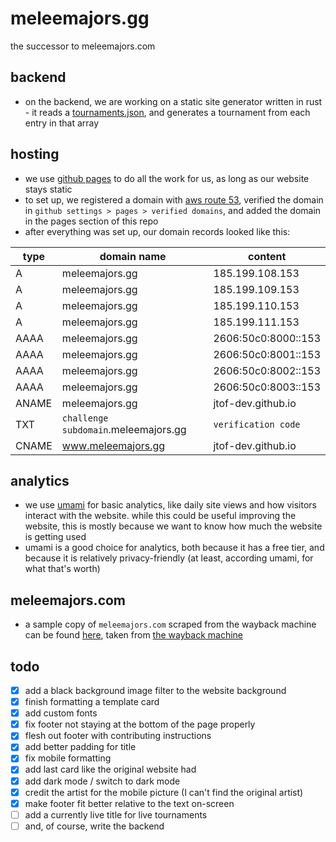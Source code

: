 # meleemajors.gg

the successor to meleemajors.com

## backend

- on the backend, we are working on a static site generator written in rust - it reads a [tournaments.json](ssg/src/tournaments.json), and generates a tournament from each entry in that array

## hosting

- we use [github pages](https://pages.github.com) to do all the work for us, as long as our website stays static
- to set up, we registered a domain with [aws route 53](https://aws.amazon.com/route53/), verified the domain in `github settings > pages > verified domains`, and added the domain in the pages section of this repo
- after everything was set up, our domain records looked like this:

| type  | domain name                          | content             |
|-------|--------------------------------------|---------------------|
| A     | meleemajors.gg                       | 185.199.108.153     |
| A     | meleemajors.gg                       | 185.199.109.153     |
| A     | meleemajors.gg                       | 185.199.110.153     |
| A     | meleemajors.gg                       | 185.199.111.153     |
| AAAA  | meleemajors.gg                       | 2606:50c0:8000::153 |
| AAAA  | meleemajors.gg                       | 2606:50c0:8001::153 |
| AAAA  | meleemajors.gg                       | 2606:50c0:8002::153 |
| AAAA  | meleemajors.gg                       | 2606:50c0:8003::153 |
| ANAME | meleemajors.gg                       | jtof-dev.github.io  |
| TXT   | `challenge subdomain`.meleemajors.gg | `verification code` |
| CNAME | www.meleemajors.gg                   | jtof-dev.github.io  |

## analytics

- we use [umami](https://umami.is/) for basic analytics, like daily site views and how visitors interact with the website. while this could be useful improving the website, this is mostly because we want to know how much the website is getting used
- umami is a good choice for analytics, both because it has a free tier, and because it is relatively privacy-friendly (at least, according umami, for what that's worth)

## meleemajors.com

- a sample copy of `meleemajors.com` scraped from the wayback machine can be found [here](https://github.com/jtof-dev/meleemajors.gg/tree/meleemajors.com), taken from [the wayback machine](https://web.archive.org/web/20221202045414/https://www.meleemajors.com/)

## todo

- [x] add a black background image filter to the website background
- [x] finish formatting a template card
- [x] add custom fonts
- [x] fix footer not staying at the bottom of the page properly
- [x] flesh out footer with contributing instructions
- [x] add better padding for title
- [x] fix mobile formatting
- [x] add last card like the original website had
- [x] add dark mode / switch to dark mode
- [x] credit the artist for the mobile picture (I can't find the original artist)
- [x] make footer fit better relative to the text on-screen
- [ ] add a currently live title for live tournaments
- [ ] and, of course, write the backend